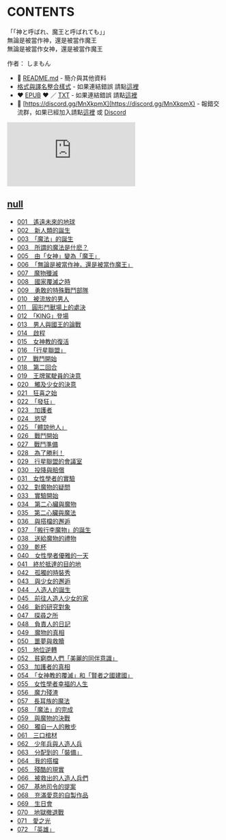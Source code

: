 # CONTENTS

「「神と呼ばれ、魔王と呼ばれても」」  
無論是被當作神，還是被當作魔王  
無論是被當作女神，還是被當作魔王  

作者： しまもん  



- :closed_book: [README.md](README.md) - 簡介與其他資料
- [格式與譯名整合樣式](https://github.com/bluelovers/node-novel/blob/master/lib/locales/%E3%80%8C%E3%80%8C%E7%A5%9E%E3%81%A8%E5%91%BC%E3%81%B0%E3%82%8C%E3%80%81%E9%AD%94%E7%8E%8B%E3%81%A8%E5%91%BC%E3%81%B0%E3%82%8C%E3%81%A6%E3%82%82%E3%80%8D%E3%80%8D.ts) - 如果連結錯誤 請點[這裡](https://github.com/bluelovers/node-novel/blob/master/lib/locales/)
-  :heart: [EPUB](https://gitlab.com/demonovel/epub-txt/blob/master/girl/%E7%84%A1%E8%AB%96%E6%98%AF%E8%A2%AB%E7%95%B6%E4%BD%9C%E7%A5%9E%EF%BC%8C%E9%82%84%E6%98%AF%E8%A2%AB%E7%95%B6%E4%BD%9C%E9%AD%94%E7%8E%8B.epub) :heart:  ／ [TXT](https://gitlab.com/demonovel/epub-txt/blob/master/girl/out/%E7%84%A1%E8%AB%96%E6%98%AF%E8%A2%AB%E7%95%B6%E4%BD%9C%E7%A5%9E%EF%BC%8C%E9%82%84%E6%98%AF%E8%A2%AB%E7%95%B6%E4%BD%9C%E9%AD%94%E7%8E%8B.out.txt) - 如果連結錯誤 請點[這裡](https://gitlab.com/demonovel/epub-txt/blob/master/girl/)
- :mega: [https://discord.gg/MnXkpmX](https://discord.gg/MnXkpmX) - 報錯交流群，如果已經加入請點[這裡](https://discordapp.com/channels/467794087769014273/467794088285175809) 或 [Discord](https://discordapp.com/channels/@me)


![導航目錄](https://chart.apis.google.com/chart?cht=qr&chs=150x150&chl=https://gitlab.com/novel-group/txt-source/blob/master/girl/「「神と呼ばれ、魔王と呼ばれても」」/導航目錄.md "導航目錄")




## [null](00000_null)

- [001　遙遠未來的地球](00000_null/00010_001%E3%80%80%E9%81%99%E9%81%A0%E6%9C%AA%E4%BE%86%E7%9A%84%E5%9C%B0%E7%90%83.txt)
- [002　新人類的誕生](00000_null/00020_002%E3%80%80%E6%96%B0%E4%BA%BA%E9%A1%9E%E7%9A%84%E8%AA%95%E7%94%9F.txt)
- [003　「魔法」的誕生](00000_null/00030_003%E3%80%80%E3%80%8C%E9%AD%94%E6%B3%95%E3%80%8D%E7%9A%84%E8%AA%95%E7%94%9F.txt)
- [003　所謂的魔法是什麽？](00000_null/00040_003%E3%80%80%E6%89%80%E8%AC%82%E7%9A%84%E9%AD%94%E6%B3%95%E6%98%AF%E4%BB%80%E9%BA%BD%EF%BC%9F.txt)
- [005　由「女神」變為「魔王」](00000_null/00050_005%E3%80%80%E7%94%B1%E3%80%8C%E5%A5%B3%E7%A5%9E%E3%80%8D%E8%AE%8A%E7%82%BA%E3%80%8C%E9%AD%94%E7%8E%8B%E3%80%8D.txt)
- [006　「無論是被當作神，還是被當作魔王」](00000_null/00060_006%E3%80%80%E3%80%8C%E7%84%A1%E8%AB%96%E6%98%AF%E8%A2%AB%E7%95%B6%E4%BD%9C%E7%A5%9E%EF%BC%8C%E9%82%84%E6%98%AF%E8%A2%AB%E7%95%B6%E4%BD%9C%E9%AD%94%E7%8E%8B%E3%80%8D.txt)
- [007　魔物殲滅](00000_null/00070_007%E3%80%80%E9%AD%94%E7%89%A9%E6%AE%B2%E6%BB%85.txt)
- [008　國家覆滅之時](00000_null/00080_008%E3%80%80%E5%9C%8B%E5%AE%B6%E8%A6%86%E6%BB%85%E4%B9%8B%E6%99%82.txt)
- [009　勇敢的特殊戰鬥部隊](00000_null/00090_009%E3%80%80%E5%8B%87%E6%95%A2%E7%9A%84%E7%89%B9%E6%AE%8A%E6%88%B0%E9%AC%A5%E9%83%A8%E9%9A%8A.txt)
- [010　被流放的男人](00000_null/00100_010%E3%80%80%E8%A2%AB%E6%B5%81%E6%94%BE%E7%9A%84%E7%94%B7%E4%BA%BA.txt)
- [011　圓形鬥獸場上的處決](00000_null/00110_011%E3%80%80%E5%9C%93%E5%BD%A2%E9%AC%A5%E7%8D%B8%E5%A0%B4%E4%B8%8A%E7%9A%84%E8%99%95%E6%B1%BA.txt)
- [012　「KING」登場](00000_null/00120_012%E3%80%80%E3%80%8CKING%E3%80%8D%E7%99%BB%E5%A0%B4.txt)
- [013　男人與國王的論戰](00000_null/00130_013%E3%80%80%E7%94%B7%E4%BA%BA%E8%88%87%E5%9C%8B%E7%8E%8B%E7%9A%84%E8%AB%96%E6%88%B0.txt)
- [014　啟程](00000_null/00140_014%E3%80%80%E5%95%9F%E7%A8%8B.txt)
- [015　女神教的復活](00000_null/00150_015%E3%80%80%E5%A5%B3%E7%A5%9E%E6%95%99%E7%9A%84%E5%BE%A9%E6%B4%BB.txt)
- [016　「行星聯盟」](00000_null/00160_016%E3%80%80%E3%80%8C%E8%A1%8C%E6%98%9F%E8%81%AF%E7%9B%9F%E3%80%8D.txt)
- [017　戰鬥開始](00000_null/00170_017%E3%80%80%E6%88%B0%E9%AC%A5%E9%96%8B%E5%A7%8B.txt)
- [018　第二回合](00000_null/00180_018%E3%80%80%E7%AC%AC%E4%BA%8C%E5%9B%9E%E5%90%88.txt)
- [019　王牌駕駛員的決意](00000_null/00190_019%E3%80%80%E7%8E%8B%E7%89%8C%E9%A7%95%E9%A7%9B%E5%93%A1%E7%9A%84%E6%B1%BA%E6%84%8F.txt)
- [020　觸及少女的決意](00000_null/00200_020%E3%80%80%E8%A7%B8%E5%8F%8A%E5%B0%91%E5%A5%B3%E7%9A%84%E6%B1%BA%E6%84%8F.txt)
- [021　狂喜之始](00000_null/00210_021%E3%80%80%E7%8B%82%E5%96%9C%E4%B9%8B%E5%A7%8B.txt)
- [022　「發狂」](00000_null/00220_022%E3%80%80%E3%80%8C%E7%99%BC%E7%8B%82%E3%80%8D.txt)
- [023　加護者](00000_null/00230_023%E3%80%80%E5%8A%A0%E8%AD%B7%E8%80%85.txt)
- [024　慾望](00000_null/00240_024%E3%80%80%E6%85%BE%E6%9C%9B.txt)
- [025　「體諒他人」](00000_null/00250_025%E3%80%80%E3%80%8C%E9%AB%94%E8%AB%92%E4%BB%96%E4%BA%BA%E3%80%8D.txt)
- [026　戰鬥開始](00000_null/00260_026%E3%80%80%E6%88%B0%E9%AC%A5%E9%96%8B%E5%A7%8B.txt)
- [027　戰鬥準備](00000_null/00270_027%E3%80%80%E6%88%B0%E9%AC%A5%E6%BA%96%E5%82%99.txt)
- [028　為了勝利！](00000_null/00280_028%E3%80%80%E7%82%BA%E4%BA%86%E5%8B%9D%E5%88%A9%EF%BC%81.txt)
- [029　行星聯盟的會議室](00000_null/00290_029%E3%80%80%E8%A1%8C%E6%98%9F%E8%81%AF%E7%9B%9F%E7%9A%84%E6%9C%83%E8%AD%B0%E5%AE%A4.txt)
- [030　投降與賠償](00000_null/00300_030%E3%80%80%E6%8A%95%E9%99%8D%E8%88%87%E8%B3%A0%E5%84%9F.txt)
- [031　女性學者的實驗](00000_null/00310_031%E3%80%80%E5%A5%B3%E6%80%A7%E5%AD%B8%E8%80%85%E7%9A%84%E5%AF%A6%E9%A9%97.txt)
- [032　對魔物的疑問](00000_null/00320_032%E3%80%80%E5%B0%8D%E9%AD%94%E7%89%A9%E7%9A%84%E7%96%91%E5%95%8F.txt)
- [033　實驗開始](00000_null/00330_033%E3%80%80%E5%AF%A6%E9%A9%97%E9%96%8B%E5%A7%8B.txt)
- [034　第二心臟與魔物](00000_null/00340_034%E3%80%80%E7%AC%AC%E4%BA%8C%E5%BF%83%E8%87%9F%E8%88%87%E9%AD%94%E7%89%A9.txt)
- [035　第二心臟與魔法](00000_null/00350_035%E3%80%80%E7%AC%AC%E4%BA%8C%E5%BF%83%E8%87%9F%E8%88%87%E9%AD%94%E6%B3%95.txt)
- [036　與搭檔的邂逅](00000_null/00360_036%E3%80%80%E8%88%87%E6%90%AD%E6%AA%94%E7%9A%84%E9%82%82%E9%80%85.txt)
- [037　「搬行李魔物」的誕生](00000_null/00370_037%E3%80%80%E3%80%8C%E6%90%AC%E8%A1%8C%E6%9D%8E%E9%AD%94%E7%89%A9%E3%80%8D%E7%9A%84%E8%AA%95%E7%94%9F.txt)
- [038　送給魔物的禮物](00000_null/00380_038%E3%80%80%E9%80%81%E7%B5%A6%E9%AD%94%E7%89%A9%E7%9A%84%E7%A6%AE%E7%89%A9.txt)
- [039　乾杯](00000_null/00390_039%E3%80%80%E4%B9%BE%E6%9D%AF.txt)
- [040　女性學者優雅的一天](00000_null/00400_040%E3%80%80%E5%A5%B3%E6%80%A7%E5%AD%B8%E8%80%85%E5%84%AA%E9%9B%85%E7%9A%84%E4%B8%80%E5%A4%A9.txt)
- [041　終於抵達的目的地](00000_null/00410_041%E3%80%80%E7%B5%82%E6%96%BC%E6%8A%B5%E9%81%94%E7%9A%84%E7%9B%AE%E7%9A%84%E5%9C%B0.txt)
- [042　孤獨的時裝秀](00000_null/00420_042%E3%80%80%E5%AD%A4%E7%8D%A8%E7%9A%84%E6%99%82%E8%A3%9D%E7%A7%80.txt)
- [043　與少女的邂逅](00000_null/00430_043%E3%80%80%E8%88%87%E5%B0%91%E5%A5%B3%E7%9A%84%E9%82%82%E9%80%85.txt)
- [044　人造人的誕生](00000_null/00440_044%E3%80%80%E4%BA%BA%E9%80%A0%E4%BA%BA%E7%9A%84%E8%AA%95%E7%94%9F.txt)
- [045　前往人造人少女的家](00000_null/00450_045%E3%80%80%E5%89%8D%E5%BE%80%E4%BA%BA%E9%80%A0%E4%BA%BA%E5%B0%91%E5%A5%B3%E7%9A%84%E5%AE%B6.txt)
- [046　新的研究對象](00000_null/00460_046%E3%80%80%E6%96%B0%E7%9A%84%E7%A0%94%E7%A9%B6%E5%B0%8D%E8%B1%A1.txt)
- [047　探尋之所](00000_null/00470_047%E3%80%80%E6%8E%A2%E5%B0%8B%E4%B9%8B%E6%89%80.txt)
- [048　負責人的日記](00000_null/00480_048%E3%80%80%E8%B2%A0%E8%B2%AC%E4%BA%BA%E7%9A%84%E6%97%A5%E8%A8%98.txt)
- [049　魔物的真相](00000_null/00490_049%E3%80%80%E9%AD%94%E7%89%A9%E7%9A%84%E7%9C%9F%E7%9B%B8.txt)
- [050　噩夢與救贖](00000_null/00500_050%E3%80%80%E5%99%A9%E5%A4%A2%E8%88%87%E6%95%91%E8%B4%96.txt)
- [051　地位逆轉](00000_null/00510_051%E3%80%80%E5%9C%B0%E4%BD%8D%E9%80%86%E8%BD%89.txt)
- [052　貧窮商人們「美麗的同伴意識」](00000_null/00520_052%E3%80%80%E8%B2%A7%E7%AA%AE%E5%95%86%E4%BA%BA%E5%80%91%E3%80%8C%E7%BE%8E%E9%BA%97%E7%9A%84%E5%90%8C%E4%BC%B4%E6%84%8F%E8%AD%98%E3%80%8D.txt)
- [053　加護者的真相](00000_null/00530_053%E3%80%80%E5%8A%A0%E8%AD%B7%E8%80%85%E7%9A%84%E7%9C%9F%E7%9B%B8.txt)
- [054　「女神教的覆滅」和「賢者之國建國」](00000_null/00540_054%E3%80%80%E3%80%8C%E5%A5%B3%E7%A5%9E%E6%95%99%E7%9A%84%E8%A6%86%E6%BB%85%E3%80%8D%E5%92%8C%E3%80%8C%E8%B3%A2%E8%80%85%E4%B9%8B%E5%9C%8B%E5%BB%BA%E5%9C%8B%E3%80%8D.txt)
- [055　女性學者幸福的人生](00000_null/00550_055%E3%80%80%E5%A5%B3%E6%80%A7%E5%AD%B8%E8%80%85%E5%B9%B8%E7%A6%8F%E7%9A%84%E4%BA%BA%E7%94%9F.txt)
- [056　魔力殘渣](00000_null/00560_056%E3%80%80%E9%AD%94%E5%8A%9B%E6%AE%98%E6%B8%A3.txt)
- [057　長耳族的魔法](00000_null/00570_057%E3%80%80%E9%95%B7%E8%80%B3%E6%97%8F%E7%9A%84%E9%AD%94%E6%B3%95.txt)
- [058　「魔法」的完成](00000_null/00580_058%E3%80%80%E3%80%8C%E9%AD%94%E6%B3%95%E3%80%8D%E7%9A%84%E5%AE%8C%E6%88%90.txt)
- [059　與魔物的決戰](00000_null/00590_059%E3%80%80%E8%88%87%E9%AD%94%E7%89%A9%E7%9A%84%E6%B1%BA%E6%88%B0.txt)
- [060　獨自一人的散步](00000_null/00600_060%E3%80%80%E7%8D%A8%E8%87%AA%E4%B8%80%E4%BA%BA%E7%9A%84%E6%95%A3%E6%AD%A5.txt)
- [061　三口棺材](00000_null/00610_061%E3%80%80%E4%B8%89%E5%8F%A3%E6%A3%BA%E6%9D%90.txt)
- [062　少年兵與人造人兵](00000_null/00620_062%E3%80%80%E5%B0%91%E5%B9%B4%E5%85%B5%E8%88%87%E4%BA%BA%E9%80%A0%E4%BA%BA%E5%85%B5.txt)
- [063　分配到的「裝備」](00000_null/00630_063%E3%80%80%E5%88%86%E9%85%8D%E5%88%B0%E7%9A%84%E3%80%8C%E8%A3%9D%E5%82%99%E3%80%8D.txt)
- [064　我的搭檔](00000_null/00640_064%E3%80%80%E6%88%91%E7%9A%84%E6%90%AD%E6%AA%94.txt)
- [065　殘酷的現實](00000_null/00650_065%E3%80%80%E6%AE%98%E9%85%B7%E7%9A%84%E7%8F%BE%E5%AF%A6.txt)
- [066　被救出的人造人兵們](00000_null/00660_066%E3%80%80%E8%A2%AB%E6%95%91%E5%87%BA%E7%9A%84%E4%BA%BA%E9%80%A0%E4%BA%BA%E5%85%B5%E5%80%91.txt)
- [067　基地司令的提案](00000_null/00670_067%E3%80%80%E5%9F%BA%E5%9C%B0%E5%8F%B8%E4%BB%A4%E7%9A%84%E6%8F%90%E6%A1%88.txt)
- [068　充滿愛意的自製作品](00000_null/00680_068%E3%80%80%E5%85%85%E6%BB%BF%E6%84%9B%E6%84%8F%E7%9A%84%E8%87%AA%E8%A3%BD%E4%BD%9C%E5%93%81.txt)
- [069　生日會](00000_null/00690_069%E3%80%80%E7%94%9F%E6%97%A5%E6%9C%83.txt)
- [070　地獄撤退戰](00000_null/00700_070%E3%80%80%E5%9C%B0%E7%8D%84%E6%92%A4%E9%80%80%E6%88%B0.txt)
- [071　愛之光](00000_null/00710_071%E3%80%80%E6%84%9B%E4%B9%8B%E5%85%89.txt)
- [072　「英雄」](00000_null/00720_072%E3%80%80%E3%80%8C%E8%8B%B1%E9%9B%84%E3%80%8D.txt)

